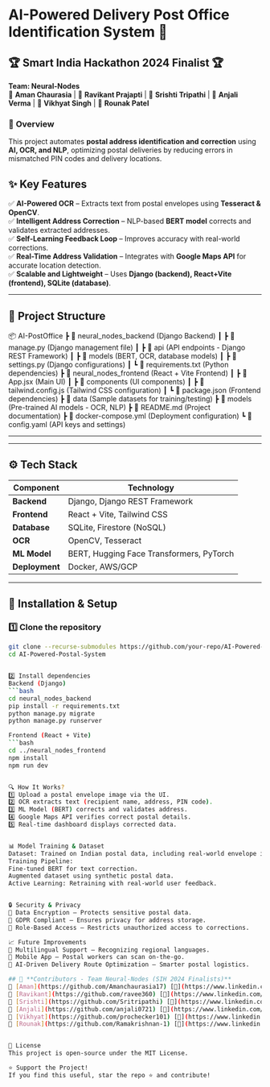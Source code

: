 # **AI-Powered Delivery Post Office Identification System** 🚀  

## 🏆 **Smart India Hackathon 2024 Finalist** 🏆  
**Team: Neural-Nodes**  
👤 **Aman Chaurasia** | 👤 **Ravikant Prajapti** | 👤 **Srishti Tripathi** | 👤 **Anjali Verma** | 👤 **Vikhyat Singh** | 👤 **Rounak Patel**  

### 📌 **Overview**  
This project automates **postal address identification and correction** using **AI, OCR, and NLP**, optimizing postal deliveries by reducing errors in mismatched PIN codes and delivery locations.  

## ✨ **Key Features**  
✅ **AI-Powered OCR** – Extracts text from postal envelopes using **Tesseract & OpenCV**.  
✅ **Intelligent Address Correction** – NLP-based **BERT model** corrects and validates extracted addresses.  
✅ **Self-Learning Feedback Loop** – Improves accuracy with real-world corrections.  
✅ **Real-Time Address Validation** – Integrates with **Google Maps API** for accurate location detection.  
✅ **Scalable and Lightweight** – Uses **Django (backend), React+Vite (frontend), SQLite (database)**.  

---

## 📂 **Project Structure**  

📦 AI-PostOffice
┣ 📂 neural_nodes_backend (Django Backend)
┃ ┣ 📜 manage.py (Django management file)
┃ ┣ 📂 api (API endpoints - Django REST Framework)
┃ ┣ 📂 models (BERT, OCR, database models)
┃ ┣ 📜 settings.py (Django configurations)
┃ ┗ 📜 requirements.txt (Python dependencies)
┣ 📂 neural_nodes_frontend (React + Vite Frontend)
┃ ┣ 📜 App.jsx (Main UI)
┃ ┣ 📂 components (UI components)
┃ ┣ 📜 tailwind.config.js (Tailwind CSS configuration)
┃ ┗ 📜 package.json (Frontend dependencies)
┣ 📂 data (Sample datasets for training/testing)
┣ 📂 models (Pre-trained AI models - OCR, NLP)
┣ 📜 README.md (Project documentation)
┣ 📜 docker-compose.yml (Deployment configuration)
┗ 📜 config.yaml (API keys and settings)


---

---

## ⚙️ **Tech Stack**  

| Component      | Technology |
|---------------|-----------|
| **Backend**   | Django, Django REST Framework |
| **Frontend**  | React + Vite, Tailwind CSS |
| **Database**  | SQLite, Firestore (NoSQL) |
| **OCR**       | OpenCV, Tesseract |
| **ML Model**  | BERT, Hugging Face Transformers, PyTorch |
| **Deployment**| Docker, AWS/GCP |

---

## 🚀 **Installation & Setup**  

### **1️⃣ Clone the repository**  
```bash
git clone --recurse-submodules https://github.com/your-repo/AI-Powered-Postal-System.git
cd AI-Powered-Postal-System


2️⃣ Install dependencies
Backend (Django)
```bash
cd neural_nodes_backend
pip install -r requirements.txt
python manage.py migrate
python manage.py runserver

Frontend (React + Vite)
```bash
cd ../neural_nodes_frontend
npm install
npm run dev


🔍 How It Works?
1️⃣ Upload a postal envelope image via the UI.
2️⃣ OCR extracts text (recipient name, address, PIN code).
3️⃣ ML Model (BERT) corrects and validates address.
4️⃣ Google Maps API verifies correct postal details.
5️⃣ Real-time dashboard displays corrected data.


📊 Model Training & Dataset
Dataset: Trained on Indian postal data, including real-world envelope images.
Training Pipeline:
Fine-tuned BERT for text correction.
Augmented dataset using synthetic postal data.
Active Learning: Retraining with real-world user feedback.


🔒 Security & Privacy
🔹 Data Encryption – Protects sensitive postal data.
🔹 GDPR Compliant – Ensures privacy for address storage.
🔹 Role-Based Access – Restricts unauthorized access to corrections.

📈 Future Improvements
🔹 Multilingual Support – Recognizing regional languages.
🔹 Mobile App – Postal workers can scan on-the-go.
🔹 AI-Driven Delivery Route Optimization – Smarter postal logistics.

## 🙌 **Contributors - Team Neural-Nodes (SIH 2024 Finalists)**  
👤 [Aman](https://github.com/Amanchaurasia17) [🔗](https://www.linkedin.com/in/amanchaurasiya14/)  
👤 [Ravikant](https://github.com/ravee360) [🔗](https://www.linkedin.com/in/ravikant-prajapati/)  
👤 [Srishti](https://github.com/Sritripathi) [🔗](https://www.linkedin.com/in/srishti-tripathi-b17b2325a/)  
👤 [Anjali](https://github.com/anjali0721) [🔗](https://www.linkedin.com/in/anjali-verma-8937b7258/)  
👤 [Vikhyat](https://github.com/prochecker101) [🔗](https://www.linkedin.com/in/vikhyat-s-24816025a/)  
👤 [Rounak](https://github.com/Ramakrishnan-1) [🔗](https://www.linkedin.com/in/rounak-patel/)  


📜 License
This project is open-source under the MIT License.

⭐ Support the Project!
If you find this useful, star the repo ⭐ and contribute!
